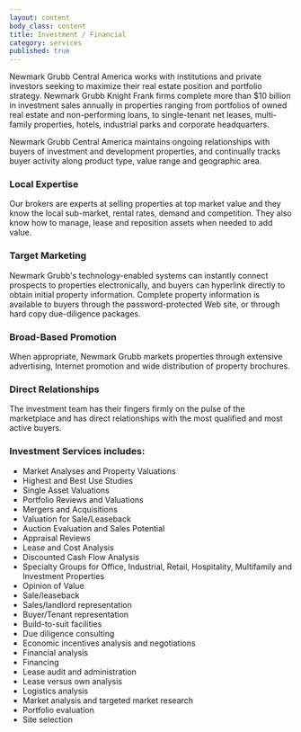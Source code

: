 ```yaml
---
layout: content
body_class: content
title: Investment / Financial
category: services
published: true
---
```

Newmark Grubb Central America works with institutions and private investors seeking to maximize their real estate position and portfolio strategy. Newmark Grubb Knight Frank firms complete more than $10 billion in investment sales annually in properties ranging from portfolios of owned real estate and non-performing loans, to single-tenant net leases, multi-family properties, hotels, industrial parks and corporate headquarters.

Newmark Grubb Central America maintains ongoing relationships with buyers of investment and development properties, and continually tracks buyer activity along product type, value range and geographic area.

### Local Expertise

Our brokers are experts at selling properties at top market value and they know the local sub-market, rental rates, demand and competition. They also know how to manage, lease and reposition assets when needed to add value.

### Target Marketing

Newmark Grubb's technology-enabled systems can instantly connect prospects to properties electronically, and buyers can hyperlink directly to obtain initial property information. Complete property information is available to buyers through the password-protected Web site, or through hard copy due-diligence packages.

### Broad-Based Promotion

When appropriate, Newmark Grubb markets properties through extensive advertising, Internet promotion and wide distribution of property brochures.

### Direct Relationships

The investment team has their fingers firmly on the pulse of the marketplace and has direct relationships with the most qualified and most active buyers.

### Investment Services includes:

- Market Analyses and Property Valuations
- Highest and Best Use Studies
- Single Asset Valuations
- Portfolio Reviews and Valuations
- Mergers and Acquisitions
- Valuation for Sale/Leaseback
- Auction Evaluation and Sales Potential
- Appraisal Reviews
- Lease and Cost Analysis
- Discounted Cash Flow Analysis
- Specialty Groups for Office, Industrial, Retail, Hospitality, Multifamily and Investment Properties
- Opinion of Value
- Sale/leaseback
- Sales/landlord representation
- Buyer/Tenant representation
- Build-to-suit facilities
- Due diligence consulting
- Economic incentives analysis and negotiations
- Financial analysis
- Financing
- Lease audit and administration
- Lease versus own analysis
- Logistics analysis
- Market analysis and targeted market research
- Portfolio evaluation
- Site selection
